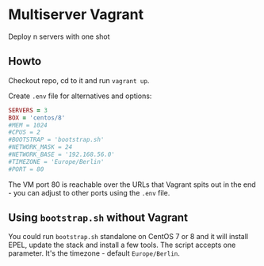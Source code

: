 # Multiserver Vagrant

Deploy n servers with one shot

## Howto

Checkout repo, cd to it and run `vagrant up`.

Create `.env` file for alternatives and options:

```ruby
SERVERS = 3
BOX = 'centos/8'
#MEM = 1024
#CPUS = 2
#BOOTSTRAP = 'bootstrap.sh'
#NETWORK_MASK = 24
#NETWORK_BASE = '192.168.56.0'
#TIMEZONE = 'Europe/Berlin'
#PORT = 80
```

The VM port 80 is reachable over the URLs that Vagrant spits out in the end - you can adjust to other ports using the `.env` file.

## Using `bootstrap.sh` without Vagrant

You could run `bootstrap.sh` standalone on CentOS 7 or 8 and it will install EPEL, update the stack and install a few tools. The script accepts one parameter. It's the timezone - default `Europe/Berlin`.
